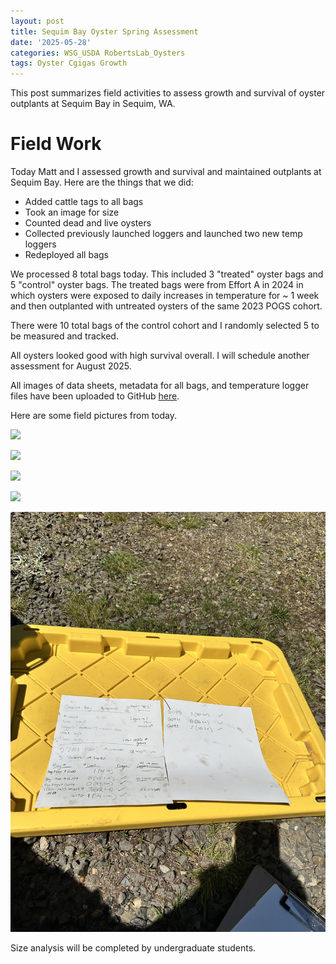 ```yaml
---
layout: post
title: Sequim Bay Oyster Spring Assessment 
date: '2025-05-28'
categories: WSG_USDA RobertsLab_Oysters
tags: Oyster Cgigas Growth
---
```


This post summarizes field activities to assess growth and survival of oyster outplants at Sequim Bay in Sequim, WA.  

# Field Work 

Today Matt and I assessed growth and survival and maintained outplants at Sequim Bay. Here are the things that we did:  

- Added cattle tags to all bags
- Took an image for size 
- Counted dead and live oysters 
- Collected previously launched loggers and launched two new temp loggers 
- Redeployed all bags 

We processed 8 total bags today. This included 3 "treated" oyster bags and 5 "control" oyster bags. The treated bags were from Effort A in 2024 in which oysters were exposed to daily increases in temperature for ~ 1 week and then outplanted with untreated oysters of the same 2023 POGS cohort. 

There were 10 total bags of the control cohort and I randomly selected 5 to be measured and tracked. 

All oysters looked good with high survival overall. I will schedule another assessment for August 2025.  

All images of data sheets, metadata for all bags, and temperature logger files have been uploaded to GitHub [here](https://github.com/RobertsLab/project-gigas-conditioning/tree/main/data/outplanting/Sequim).  

Here are some field pictures from today.  

![](https://github.com/AHuffmyer/ASH_Putnam_Lab_Notebook/blob/master/images/NotebookImages/oysters/wsg_usda/20250528/pic1.jpeg?raw=true) 

![](https://github.com/AHuffmyer/ASH_Putnam_Lab_Notebook/blob/master/images/NotebookImages/oysters/wsg_usda/20250528/pic2.jpeg?raw=true)

![](https://github.com/AHuffmyer/ASH_Putnam_Lab_Notebook/blob/master/images/NotebookImages/oysters/wsg_usda/20250528/pic3.jpeg?raw=true)

![](https://github.com/AHuffmyer/ASH_Putnam_Lab_Notebook/blob/master/images/NotebookImages/oysters/wsg_usda/20250528/pic4.jpeg?raw=true)

![](https://github.com/AHuffmyer/ASH_Putnam_Lab_Notebook/blob/master/images/NotebookImages/oysters/wsg_usda/20250528/pic5.jpeg?raw=true)

Size analysis will be completed by undergraduate students.  